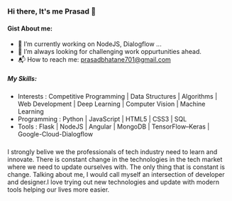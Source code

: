 ### Hi there, It's me Prasad 👋

#### Gist About me:
- 🔭 I’m currently working on NodeJS, Dialogflow ...
- 🌋 I’m always looking for challenging work oppurtunities ahead.
- 📬 How to reach me: prasadbhatane701@gmail.com

##### My Skills:
- Interests : Competitive Programming | Data Structures | Algorithms | Web Development | Deep Learning | Computer Vision | Machine Learning
- Programming : Python | JavaScript | HTML5 | CSS3 | SQL 
- Tools : Flask | NodeJS | Angular | MongoDB | TensorFlow–Keras | Google-Cloud-Dialogflow

###
I strongly belive we the professionals of tech industry need to learn and innovate. There is constant change in the technologies in the tech market where we need to update ourselves with. The only thing that is constant is change. Talking about me, I would call myself an intersection of developer and designer.I love trying out new technologies and update with modern tools helping our lives more easier.
